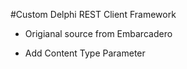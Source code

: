 #Custom Delphi REST Client Framework

* Origianal source from Embarcadero

- Add Content Type Parameter
